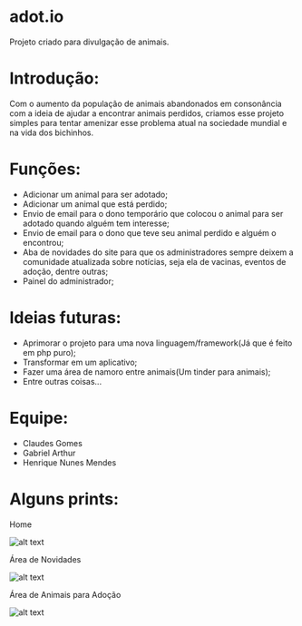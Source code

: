 # adot.io

Projeto criado para divulgação de animais.

# Introdução:

Com o aumento da população de animais abandonados em consonância com a ideia de ajudar a encontrar animais perdidos, criamos esse projeto simples para tentar amenizar esse problema atual na sociedade mundial e na vida dos bichinhos.

# Funções:

* Adicionar um animal para ser adotado;
* Adicionar um animal que está perdido;
* Envio de email para o dono temporário que colocou o animal para ser adotado quando alguém tem interesse;
* Envio de email para o dono que teve seu animal perdido e alguém o encontrou;
* Aba de novidades do site para que os administradores sempre deixem a comunidade atualizada sobre notícias, seja ela de vacinas, eventos de adoção, dentre outras;
* Painel do administrador;

# Ideias futuras:

* Aprimorar o projeto para uma nova linguagem/framework(Já que é feito em php puro);
* Transformar em um aplicativo;
* Fazer uma área de namoro entre animais(Um tinder para animais);
* Entre outras coisas...

# Equipe:

* Claudes Gomes
* Gabriel Arthur
* Henrique Nunes Mendes


# Alguns prints:

Home

![alt text](https://github.com/ricknunesmendes/adot.io/blob/master/Foto1.png)

Área de Novidades

![alt text](https://github.com/ricknunesmendes/adot.io/blob/master/Foto2.png)

Área de Animais para Adoção

![alt text](https://github.com/ricknunesmendes/adot.io/blob/master/Foto3.png)
